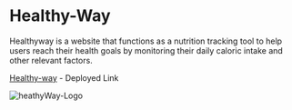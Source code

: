 # Healthy-Way

Healthyway is a website that functions as a nutrition tracking tool to help users reach their health goals by monitoring their daily caloric intake and other relevant factors.

 [Healthy-way](https://healty-way.vercel.app/) - Deployed Link
 
 

![heathyWay-Logo](https://user-images.githubusercontent.com/112800148/229406886-66347cf9-6ee1-436b-88ea-b8364f6de234.jpg)
